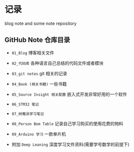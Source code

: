# 记录
blog note and some note repository

## GitHub Note 仓库目录

* `01_Blog` 博客相关文件
* `02_代码库` 各种语言自己总结的代码文件或者模块
* `03_git notes` git 相关的记录
* `04_Book (相关书籍)` 一些书籍
* `05_Source Insight 相关配置` 嵌入式开发非常好用的一个软件
* `06_STM32 笔记` 
* `07_树莓派学习笔记`
* `08_Person Bom Table` 记录自己学习购买的使用花费的物料
* `09_Arduino 学习` 一款单片机

* 附加 `Deep Leaning` 深度学习文件资料(需要学号数学的前提下)